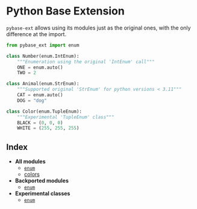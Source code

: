 # Python Base Extension

`pybase-ext` allows using its modules just as the original ones, with the only difference at the import.

```python
from pybase_ext import enum

class Number(enum.IntEnum):
    """Enumeration using the original 'IntEnum' call"""
    ONE = enum.auto()
    TWO = 2

class Animal(enum.StrEnum):
    """Supported original 'StrEnum' for python versions < 3.11"""
    CAT = enum.auto()
    DOG = "dog"

class Color(enum.TupleEnum):
    """Experimental 'TupleEnum' class"""
    BLACK = (0, 0, 0)
    WHITE = (255, 255, 255)
```

## Index
- **All modules**
  - [`enum`](enum.md)
  - [colors](colors.md)
- **Backported modules**
  - [`enum`](enum.md#backported-classes)
- **Experimental classes**
  - [`enum`](enum.md#experimental-classes)